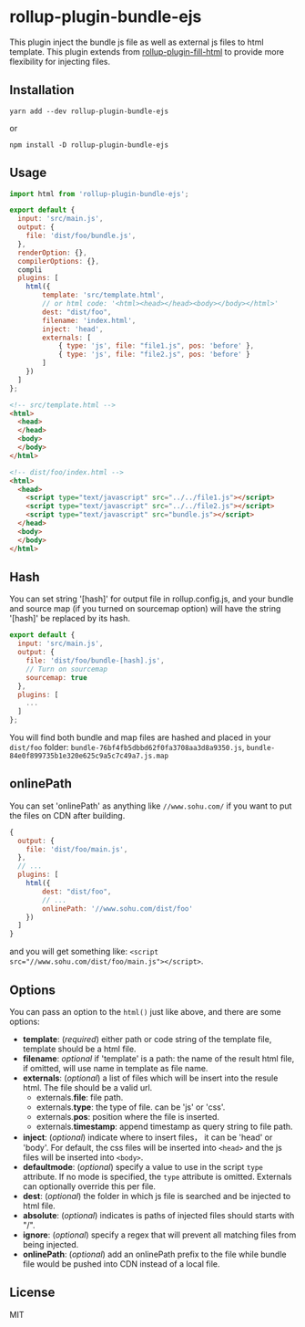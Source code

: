 # rollup-plugin-bundle-ejs
This plugin inject the bundle js file as well as external js files to html template.
This plugin extends from [rollup-plugin-fill-html](https://github.com/alwaysonlinetxm/rollup-plugin-fill-html) to provide
more flexibility for injecting files.

## Installation

    yarn add --dev rollup-plugin-bundle-ejs

or

    npm install -D rollup-plugin-bundle-ejs

## Usage
```js
import html from 'rollup-plugin-bundle-ejs';

export default {
  input: 'src/main.js',
  output: {
    file: 'dist/foo/bundle.js',
  },
  renderOption: {},
  compilerOptions: {},
  compli
  plugins: [
    html({
        template: 'src/template.html',
        // or html code: '<html><head></head><body></body></html>'
        dest: "dist/foo",
        filename: 'index.html',
        inject: 'head',
        externals: [
            { type: 'js', file: "file1.js", pos: 'before' },
            { type: 'js', file: "file2.js", pos: 'before' }
        ]
    })
  ]
};
```

```html
<!-- src/template.html -->
<html>
  <head>
  </head>
  <body>
  </body>
</html>

<!-- dist/foo/index.html -->
<html>
  <head>
    <script type="text/javascript" src="../../file1.js"></script>
    <script type="text/javascript" src="../../file2.js"></script>
    <script type="text/javascript" src="bundle.js"></script>
  </head>
  <body>
  </body>
</html>
```

## Hash

You can set string '[hash]' for output file in rollup.config.js, and your bundle and source map (if you turned on
sourcemap option) will have the string '[hash]' be replaced by its hash.
```js
export default {
  input: 'src/main.js',
  output: {
    file: 'dist/foo/bundle-[hash].js',
    // Turn on sourcemap
    sourcemap: true
  },
  plugins: [
    ...
  ]
};
```
You will find both bundle and map files are hashed and placed in your `dist/foo` folder:
 `bundle-76bf4fb5dbbd62f0fa3708aa3d8a9350.js`, `bundle-84e0f899735b1e320e625c9a5c7c49a7.js.map`

## onlinePath

You can set 'onlinePath' as anything like `//www.sohu.com/` if you want to put the files on CDN after building.

```js
{
  output: {
    file: 'dist/foo/main.js',
  },
  // ...
  plugins: [
    html({
        dest: "dist/foo",
        // ...
        onlinePath: '//www.sohu.com/dist/foo'
    })
  ]
}
```

and you will get something like: `<script src="//www.sohu.com/dist/foo/main.js"></script>`.

## Options

You can pass an option to the `html()` just like above, and there are some options:

- __template__: (*required*)  either path or code string of the template file, template should 
  be a html file.
- __filename__: *optional* if 'template' is a path: the name of the result html file, if omitted, 
  will use name in template as file name.
- __externals__: (*optional*) a list of files which will be insert into the resule
  html. The file should be a valid url.
  - externals.__file__: file path.
  - externals.__type__: the type of file. can be 'js' or 'css'.
  - externals.__pos__: position where the file is inserted.
  - externals.__timestamp__: append timestamp as query string to file path.
- __inject__: (*optional*) indicate where to insert files， it can be 'head' or
  'body'. For default, the css files will be inserted into `<head>` and the js
  files will be inserted into `<body>`.
- __defaultmode__: (*optional*) specify a value to use in the script `type` attribute.
  If no mode is specified, the `type` attribute is omitted. Externals can
  optionally override this per file.
- __dest__: (*optional*) the folder in which js file is searched and be injected to html file.
- __absolute__: (*optional*) indicates is paths of injected files should starts with "/".
- __ignore__: (*optional*) specify a regex that will prevent all matching files from being injected.
- __onlinePath__: (*optional*) add an onlinePath prefix to the file while bundle file would be 
  pushed into CDN instead of a local file.

## License

MIT
